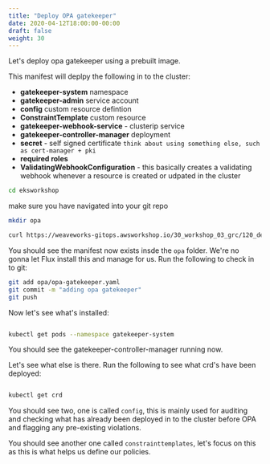 ```yaml
---
title: "Deploy OPA gatekeeper"
date: 2020-04-12T18:00:00-00:00
draft: false
weight: 30
---
```


Let's deploy opa gatekeeper using a prebuilt image.

This manifest will deplpy the following in to the cluster:

- **gatekeeper-system** namespace
- **gatekeeper-admin** service account
- **config** custom resource defintion
- **ConstraintTemplate** custom resource
- **gatekeeper-webhook-service** - clusterip service
- **gatekeeper-controller-manager** deployment
- **secret** - self signed certificate `think about using something else, such as cert-manager + pki`
- **required roles**
- **ValidatingWebhookConfiguration** - this basically creates a validating webhook whenever a resource is created or udpated in the cluster


```bash
cd eksworkshop
```

make sure you have navigated into your git repo

```bash
mkdir opa

curl https://weaveworks-gitops.awsworkshop.io/30_workshop_03_grc/120_deploy_opa_gatekeeper/deploy.files/opa-gatekeper.yaml -o opa/opa-gatekeeper.yaml
```

You should see the manifest now exists insde the `opa` folder. We're no gonna let Flux install this and manage for us. Run the following to check in to git:

```bash
git add opa/opa-gatekeeper.yaml
git commit -m "adding opa gatekeeper"
git push
```

Now let's see what's installed:

```bash

kubectl get pods --namespace gatekeeper-system

```

You should see the gatekeeper-controller-manager running now.

Let's see what else is there. Run the following to see what crd's have been deployed:

```bash

kubectl get crd
```

You should see two, one is called `config`, this is mainly used for auditing and checking what has already been deployed in to the cluster before OPA and flagging any pre-existing violations.

You should see another one called `constrainttemplates`, let's focus on this as this is what helps us define our policies.
